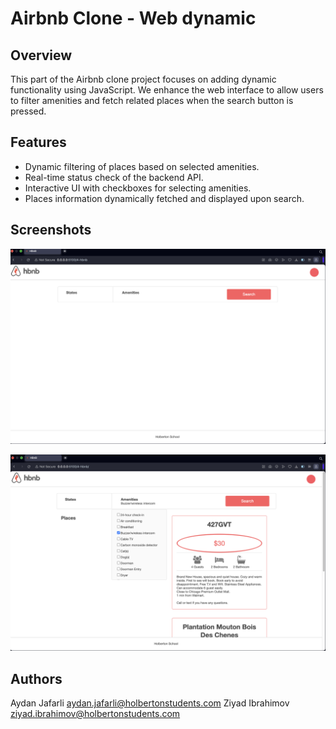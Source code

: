 # Airbnb Clone - Web dynamic

## Overview 
This part of the Airbnb clone project focuses on adding dynamic functionality using JavaScript. We enhance the web interface to allow users to filter amenities and fetch related places when the search button is pressed.

## Features

- Dynamic filtering of places based on selected amenities.
- Real-time status check of the backend API.
- Interactive UI with checkboxes for selecting amenities.
- Places information dynamically fetched and displayed upon search.

## Screenshots

![Landing Page](screenshots/main.png)

![Filtered Results](screenshots/filtered.png)

## Authors

Aydan Jafarli <aydan.jafarli@holbertonstudents.com>
Ziyad Ibrahimov <ziyad.ibrahimov@holbertonstudents.com>


